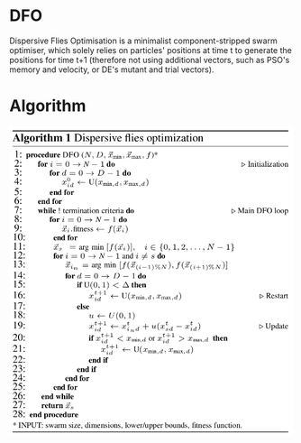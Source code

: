 # DFO
Dispersive Flies Optimisation is a minimalist component-stripped swarm optimiser, which solely relies on particles' positions at time t to generate the positions for time t+1 (therefore not using additional vectors, such as PSO's memory and velocity, or DE's mutant and trial vectors).

# Algorithm
![images](images/DFO.png)
